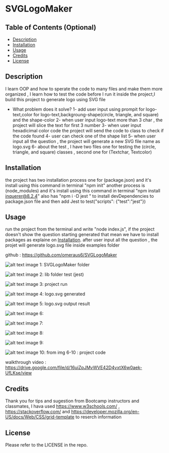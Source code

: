 # SVGLogoMaker


## Table of Contents (Optional)

- [Description](#description)
- [Installation](#installation)
- [Usage](#usage)
- [Credits](#credits)
- [License](#license)


## Description

I learn OOP and how to sperate the code to many files and make them more organized , I learn how to test the code before I run it inside the project,I build this project to generate logo using SVG file 

- What problem does it solve?
1- add user input using prompit for logo-text,color for logo-text,backgroung-shape(circle, triangle, and square) and the shape-color 
2- when user input logo-text more than 3 char , the project will slice the text for first 3 number
3- when user input hexadicimal color code the project will send the code to class to check if the code found
4- user can check one of the shape list 
5- when user input all the question , the project will generate a new SVG file name as logo.svg
6- about the test , I have two files one for testing the (circle, triangle, and square) classes , second one for (Textchar, Textcolor)

## Installation

the project has two installation process one for (package.json) and it's install using this command in terminal "npm init"
another process is (node_modules) and it's install using this command in terminal "npm install inquerer@8.2.4" also has "npm i -D jest " to install devDependencies to package.json file and then add Jest to test("scripts": {"test":"jest"})

## Usage
run the project from the terminal and write "node index.js", if the project doesn't show the question starting generated that mean we have to install packages as explaine on [Installation](#installation).
after user input all the question , the projet will generate logo.svg file inside examples folder

github :  https://github.com/omeraus6/SVGLogoMaker

![alt text](images/1.png)
image 1: SVGLogoMaker folder

![alt text](images/2.png)
image 2: lib folder test (jest)

![alt text](images/3.png)
image 3: project run

![alt text](images/4.png)
image 4: logo.svg generated

![alt text](images/5.png)
image 5: logo.svg output result

![alt text](images/6.png)
image 6: 

![alt text](images/7.png)
image 7: 

![alt text](images/8.png)
image 8: 

![alt text](images/9.png)
image 9: 

![alt text](images/10.png)
image 10: from img 6-10 : project code

walkthrough video : https://drive.google.com/file/d/16uiZpJMvWVE42D4vxtX6w0aek-UfLKse/view




## Credits

Thank you for tips and sugestion from Bootcamp instructors and classmates, I hava used https://www.w3schools.com/ , https://stackoverflow.com/ and https://developer.mozilla.org/en-US/docs/Web/CSS/grid-template to reserch information 

## License

Please refer to the LICENSE in the repo.
